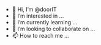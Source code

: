 - 👋 Hi, I’m @doorIT
- 👀 I’m interested in ...
- 🌱 I’m currently learning ...
- 💞️ I’m looking to collaborate on ...
- 📫 How to reach me ...

<!---
doorIT/doorIT is a ✨ special ✨ repository because its `README.md` (this file) appears on your GitHub profile.
You can click the Preview link to take a look at your changes.
--->
